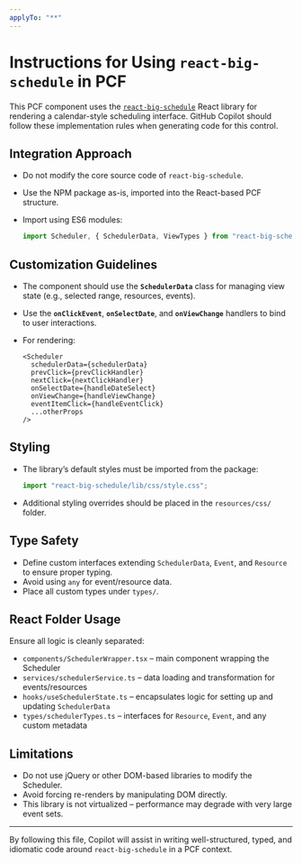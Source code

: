 ```yaml
---
applyTo: "**"
---
```


# Instructions for Using `react-big-schedule` in PCF

This PCF component uses the [`react-big-schedule`](https://www.npmjs.com/package/react-big-schedule) React library for rendering a calendar-style scheduling interface. GitHub Copilot should follow these implementation rules when generating code for this control.

## Integration Approach

* Do not modify the core source code of `react-big-schedule`.
* Use the NPM package as-is, imported into the React-based PCF structure.
* Import using ES6 modules:

  ```ts
  import Scheduler, { SchedulerData, ViewTypes } from "react-big-schedule";
  ```

## Customization Guidelines

* The component should use the **`SchedulerData`** class for managing view state (e.g., selected range, resources, events).
* Use the **`onClickEvent`**, **`onSelectDate`**, and **`onViewChange`** handlers to bind to user interactions.
* For rendering:

  ```tsx
  <Scheduler
    schedulerData={schedulerData}
    prevClick={prevClickHandler}
    nextClick={nextClickHandler}
    onSelectDate={handleDateSelect}
    onViewChange={handleViewChange}
    eventItemClick={handleEventClick}
    ...otherProps
  />
  ```

## Styling

* The library’s default styles must be imported from the package:

  ```ts
  import "react-big-schedule/lib/css/style.css";
  ```
* Additional styling overrides should be placed in the `resources/css/` folder.

## Type Safety

* Define custom interfaces extending `SchedulerData`, `Event`, and `Resource` to ensure proper typing.
* Avoid using `any` for event/resource data.
* Place all custom types under `types/`.

## React Folder Usage

Ensure all logic is cleanly separated:

* `components/SchedulerWrapper.tsx` – main component wrapping the Scheduler
* `services/schedulerService.ts` – data loading and transformation for events/resources
* `hooks/useSchedulerState.ts` – encapsulates logic for setting up and updating `SchedulerData`
* `types/schedulerTypes.ts` – interfaces for `Resource`, `Event`, and any custom metadata

## Limitations

* Do not use jQuery or other DOM-based libraries to modify the Scheduler.
* Avoid forcing re-renders by manipulating DOM directly.
* This library is not virtualized – performance may degrade with very large event sets.

---

By following this file, Copilot will assist in writing well-structured, typed, and idiomatic code around `react-big-schedule` in a PCF context.
